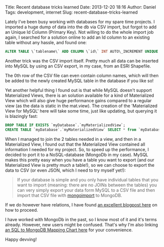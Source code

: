 Title: Recent database tricks learned
Date: 2013-12-20 18:16
Author: Daniel
Tags: development, internet
Slug: recent-database-tricks-learned

Lately I've been busy working with databases for my spare time projects.
I imported a huge dump of data into the db via CSV import, but forgot to
add an Unique Id Column (Primary Key). Not willing to do the whole
import job again, I searched for a solution online to add an Id column
to an existing table without any hassle, and found one:

```sql
ALTER TABLE \`tablename\` ADD COLUMN \`id\` INT AUTO\_INCREMENT UNIQUE FIRST;
```

Another trick was the CSV import itself. Pretty much all data can be
inserted into MySQL by using an CSV export, in my case, from an ESRI
Shapefile.

The 0th row of the CSV file can even contain column names, which will
then be added to the newly created MySQL table in the database if you
like so!

Yet another helpful thing I found out is that while MySQL doesn't
support Materialized Views, there is an solution available for a kind of
Materialized View which will also give huge performance gains compared
to a regular view (as the data is static in the mat.view). The creation
of the 'Materialized View for MySQL' here will take some time, just like
updating, but querying it is blazingly fast:

```sql
DROP TABLE IF EXISTS `myDatabase`.`myMaterializedView`;  
CREATE TABLE `myDatabase`.`myMaterializedView` SELECT * from `myDatabase`.`myRegularView`;
```

When I managed to join the 2 tables needed in a view, and then in a
Materialized View, I found out that the Materialized View contained all
information I needed for my project. So, to speed up the performance, I
decided to port it to a NoSQL-database (MongoDb in my case). MySQL makes
this pretty easy when you have a table you want to export (and our
Materialized View is pretty much a table!), so we can choose to export
the data to CSV (or even JSON, which I need to try myself yet!):

> If your database is simple and you only have individual tables that
> you want to import (meaning: there are no JOINs between the tables)
> you can very simply export your data form MySQL to a CSV file and then
> import that CSV file with [mongoimport](http://docs.mongodb.org/manual/reference/program/mongoimport/) to MongoDB.

If we do however have relations, I have found [an excellent blogpost
here](http://tamas.io/converting-your-data-from-mysql-to-mongodb/) on how to proceed.

I have worked with MongoDb in the past, so I know most of it and it's
terms already. However, new users might be confused. That's why I'm also
linking [an SQL to MongoDB Mapping Chart here](http://docs.mongodb.org/manual/reference/sql-comparison/) for your convenience.

Happy devving!